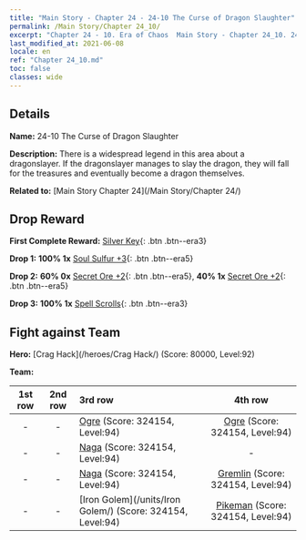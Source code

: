 ```yaml
---
title: "Main Story - Chapter 24 - 24-10 The Curse of Dragon Slaughter"
permalink: /Main Story/Chapter 24_10/
excerpt: "Chapter 24 - 10. Era of Chaos  Main Story - Chapter 24_10. 24-10 The Curse of Dragon Slaughter"
last_modified_at: 2021-06-08
locale: en
ref: "Chapter 24_10.md"
toc: false
classes: wide
---
```


## Details

 **Name:** 24-10 The Curse of Dragon Slaughter

 **Description:** There is a widespread legend in this area about a dragonslayer. If the dragonslayer manages to slay the dragon, they will fall for the treasures and eventually become a dragon themselves.

 **Related to:** [Main Story Chapter 24](/Main Story/Chapter 24/)

## Drop Reward

 **First Complete Reward:** [Silver Key](/Items/con_693/){: .btn .btn--era3}

 **Drop 1:** **100% 1x** [Soul Sulfur +3](/Items/mat_85/){: .btn .btn--era5}

 **Drop 2:** **60% 0x** [Secret Ore +2](/Items/mat_75/){: .btn .btn--era5}, **40% 1x** [Secret Ore +2](/Items/mat_75/){: .btn .btn--era5}

 **Drop 3:** **100% 1x** [Spell Scrolls](/Items/con_694/){: .btn .btn--era3}


## Fight against Team
 **Hero:** [Crag Hack](/heroes/Crag Hack/) (Score: 80000, Level:92)

 **Team:**


  | 1st row | 2nd row | 3rd row | 4th row |
  |:----:|:----:|:----|:----:|
  | - | - | [Ogre](/units/Ogre/) (Score: 324154, Level:94)  | [Ogre](/units/Ogre/) (Score: 324154, Level:94)  |
  | - | - | [Naga](/units/Naga/) (Score: 324154, Level:94)  | - |
  | - | - | [Naga](/units/Naga/) (Score: 324154, Level:94)  | [Gremlin](/units/Gremlin/) (Score: 324154, Level:94)  |
  | - | - | [Iron Golem](/units/Iron Golem/) (Score: 324154, Level:94)  | [Pikeman](/units/Pikeman/) (Score: 324154, Level:94)  |


